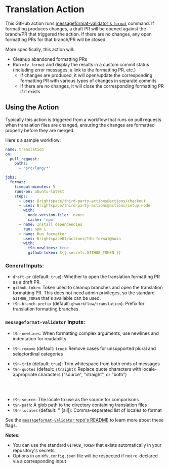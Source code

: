 # Translation Action

This GitHub action runs [messageformat-validator's `format`](https://github.com/bearfriend/messageformat-validator#format) command. If formatting produces changes, a draft PR will be opened against the branch/PR that triggered the action. If there are no changes, any open formatting PRs for that branch/PR will be closed.

More specifically, this action will:
* Cleanup abandoned formatting PRs
* Run `mfv format` and display the results in a custom commit status (including error messages, a link to the formatting PR, etc.)
  * If changes are produced, it will open/update the corresponding formatting PR with various types of changes in separate commits
  * If there are no changes, it will close the corresponding formatting PR if it exists

## Using the Action

Typically this action is triggered from a workflow that runs on pull requests when translation files are changed, ensuring the changes are formatted properly before they are merged.

Here's a sample workflow:

```yml
name: translation
on:
  pull_request:
    paths:
      - 'src/lang/*'

jobs:
  format:
    timeout-minutes: 5
    runs-on: ubuntu-latest
    steps:
      - uses: Brightspace/third-party-actions@actions/checkout
      - uses: Brightspace/third-party-actions@actions/setup-node
        with:
          node-version-file: .nvmrc
          cache: 'npm'
      - name: Install dependencies
        run: npm i
      - name: Run formatter
        uses: BrightspaceUI/actions/t9n-format@main
        with:
          t9n-newlines: true
          github-token: ${{ secrets.GITHUB_TOKEN }}

```

### General Inputs:

* `draft-pr` (default: `true`): Whether to open the translation formatting PR as a draft PR.
* `github-token`: Token used to cleanup branches and open the translation formatting PR. This does not need admin privileges, so the standard `GITHUB_TOKEN` that's available can be used.
* `t9n-branch-prefix` (default: `ghworkflow/translation`): Prefix for translation formatting branches.

### `messageformat-validator` Inputs:

* `t9n-newlines`: When formatting complex arguments, use newlines and indentation for readability
<!-- * `t9n-add`: Add cases for missing but supported plural and selectordinal categories -->
* `t9n-remove` (default: `true`): Remove cases for unsupported plural and selectordinal categories
<!--* `t9n-dedupe`: Remove complex argument cases that duplicate the `other` case. Takes precedence over --add.-->
* `t9n-trim` (default: `true`): Trim whitespace from both ends of messages
* `t9n-quotes` (default: `straight`): Replace quote characters with locale-appropriate characters ("source", "straight", or "both")
<!-- * `t9n-sort`: Sort translations by key -->
<br><br>
* `t9n-source`: The locale to use as the source for comparisons
* `t9n-path`: A glob path to the directory containing translation files
* `t9n-locales` (default: '' [all]): Comma-separated list of locales to format

See the [`messageformat-validator` repo's README](https://github.com/bearfriend/messageformat-validator) to learn more about these flags.

**Notes:**
* You can use the standard `GITHUB_TOKEN` that exists automatically in your repository's secrets.
* Options in an `mfv.config.json` file will be respected if not re-declared via a corresponding input
